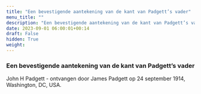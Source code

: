 ```yaml
---
title: "Een bevestigende aantekening van de kant van Padgett’s vader"
menu_title: ""
description: "Een bevestigende aantekening van de kant van Padgett’s vader"
date: 2023-09-01 06:00:01+00:14
draft: False
hidden: True
weight:
---
```

### Een bevestigende aantekening van de kant van Padgett’s vader

John H Padgett - ontvangen door James Padgett op 24 september 1914, Washington, DC, USA.
